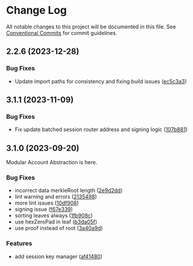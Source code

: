 # Change Log

All notable changes to this project will be documented in this file.
See [Conventional Commits](https://conventionalcommits.org) for commit guidelines.

## 2.2.6 (2023-12-28)

### Bug Fixes

* Update import paths for consistency and fixing build issues ([ec5c3a3](https://github.com/bcnmy/biconomy-client-sdk/pull/332/commits/ec5c3a352e8caab6e94234264f4cd5cb32e5af3f))

## 3.1.1 (2023-11-09)


### Bug Fixes

* Fix update batched session router address and signing logic ([107b881](https://github.com/bcnmy/biconomy-client-sdk/commit/107b881da4b1a6da1f9db22ac54eda62f8c05b59))



## 3.1.0 (2023-09-20)
Modular Account Abstraction is here. 

### Bug Fixes

* incorrect data merkleRoot length ([2e9d2dd](https://github.com/bcnmy/biconomy-client-sdk/commit/2e9d2dd5876a4de61af390d6595e1ab2cf8c137c))
* lint warning and errors ([2135498](https://github.com/bcnmy/biconomy-client-sdk/commit/2135498896beb54d25add820c1521ffa22d5db7c))
* more lint issues ([10df908](https://github.com/bcnmy/biconomy-client-sdk/commit/10df90821b473fd668907cf3e447dfe3825317fc))
* signing issue ([f67e339](https://github.com/bcnmy/biconomy-client-sdk/commit/f67e339bcff8d9712df8406b4d123affcd4d4aa4))
* sorting leaves always ([1fb908c](https://github.com/bcnmy/biconomy-client-sdk/commit/1fb908cb3b90abe4588c3a162ecf45c8afc80d81))
* use hexZeroPad in leaf ([b3da05f](https://github.com/bcnmy/biconomy-client-sdk/commit/b3da05f2e9c56973e96d0a7a3bc065aef23f9c18))
* use proof instead of root ([3a40a9d](https://github.com/bcnmy/biconomy-client-sdk/commit/3a40a9d8b9fb1fba8f660e5eab1fae1369f9f289))


### Features

* add session key manager ([af41480](https://github.com/bcnmy/biconomy-client-sdk/commit/af41480ff1c88e2a4d0ee8605f2f01b3a958a1d9))
